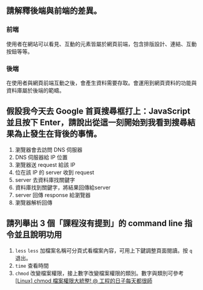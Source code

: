 ## 請解釋後端與前端的差異。

### 前端
使用者在網站可以看見、互動的元素皆屬於網頁前端，包含排版設計、連結、互動按鈕等等。
### 後端
在使用者與網頁前端互動之後，會產生資料需要存取。會運用到網頁資料的功能與資料庫屬於後端的範疇。

## 假設我今天去 Google 首頁搜尋框打上：JavaScript 並且按下 Enter，請說出從這一刻開始到我看到搜尋結果為止發生在背後的事情。

1. 瀏覽器會去訪問 DNS 伺服器
2. DNS 伺服器給 IP 位置
3. 瀏覽器送 request 給該 IP 
4. 位在該 IP 的 server 收到 request
5. server 去資料庫找關鍵字
6. 資料庫找到關鍵字，將結果回傳給server
7. server 回傳 response 給瀏覽器
8. 瀏覽器解析回傳 

## 請列舉出 3 個「課程沒有提到」的 command line 指令並且說明功用
1. `less`
`less` 加檔案名稱可分頁式看檔案內容，可用上下鍵調整頁面閱讀。按 `q` 退出。
2. `time`
查看時間
3. `chmod`
改變檔案權限，接上數字改變檔案權限的類別。數字與類別可參考[[Linux] chmod 檔案權限大統整! @ 工程的日子每天都很師](https://shian420.pixnet.net/blog/post/344938711-%5Blinux%5D-chmod-%E6%AA%94%E6%A1%88%E6%AC%8A%E9%99%90%E5%A4%A7%E7%B5%B1%E6%95%B4!)